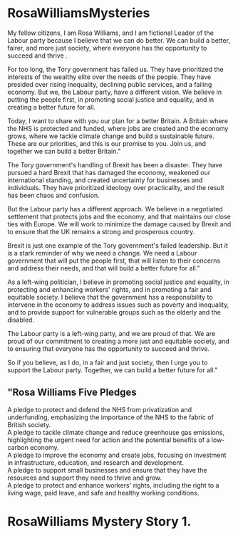 # RosaWilliamsMysteries  

My fellow citizens, I am Rosa Williams, and I am fictional Leader of the Labour party because I believe that we can do better. We can build a better, fairer, and more just society, where everyone has the opportunity to succeed and thrive  .
  
For too long, the Tory government has failed us. They have prioritized the interests of the wealthy elite over the needs of the people. They have presided over rising inequality, declining public services, and a failing economy. But we, the Labour party, have a different vision. We believe in putting the people first, in promoting social justice and equality, and in creating a better future for all.  
  
Today, I want to share with you our plan for a better Britain. A Britain where the NHS is protected and funded, where jobs are created and the economy grows, where we tackle climate change and build a sustainable future. These are our priorities, and this is our promise to you. Join us, and together we can build a better Britain."  
  
The Tory government's handling of Brexit has been a disaster. They have pursued a hard Brexit that has damaged the economy, weakened our international standing, and created uncertainty for businesses and individuals. They have prioritized ideology over practicality, and the result has been chaos and confusion.  

But the Labour party has a different approach. We believe in a negotiated settlement that protects jobs and the economy, and that maintains our close ties with Europe. We will work to minimize the damage caused by Brexit and to ensure that the UK remains a strong and prosperous country.  
  
Brexit is just one example of the Tory government's failed leadership. But it is a stark reminder of why we need a change. We need a Labour government that will put the people first, that will listen to their concerns and address their needs, and that will build a better future for all."  

As a left-wing politician, I believe in promoting social justice and equality, in protecting and enhancing workers' rights, and in promoting a fair and equitable society. I believe that the government has a responsibility to intervene in the economy to address issues such as poverty and inequality, and to provide support for vulnerable groups such as the elderly and the disabled.

The Labour party is a left-wing party, and we are proud of that. We are proud of our commitment to creating a more just and equitable society, and to ensuring that everyone has the opportunity to succeed and thrive.

So if you believe, as I do, in a fair and just society, then I urge you to support the Labour party. Together, we can build a better future for all."

## "Rosa Williams Five Pledges

A pledge to protect and defend the NHS from privatization and underfunding, emphasizing the importance of the NHS to the fabric of British society.  
A pledge to tackle climate change and reduce greenhouse gas emissions, highlighting the urgent need for action and the potential benefits of a low-carbon economy.  
A pledge to improve the economy and create jobs, focusing on investment in infrastructure, education, and research and development.   
A pledge to support small businesses and ensure that they have the resources and support they need to thrive and grow.  
A pledge to protect and enhance workers' rights, including the right to a living wage, paid leave, and safe and healthy working conditions.  

# RosaWilliams Mystery Story 1.

